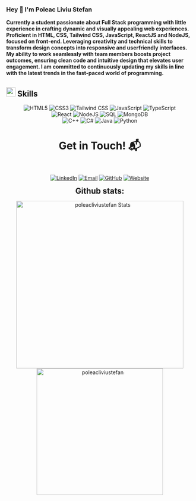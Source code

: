 ### Hey 👋 I'm Poleac Liviu Stefan


<p >
	<b >
				Currently a student passionate about Full Stack
				programming with little experience in crafting 
				dynamic and visually appealing web experiences.
				Proficient in HTML, CSS, Tailwind CSS, JavaScript,
				ReactJS and NodeJS, focused on front-end.
				Leveraging creativity and technical skills 
				to transform design concepts into responsive and 
				userfriendly interfaces. 
				My ability to work seamlessly with team members 
				boosts project outcomes, ensuring clean code and 
				intuitive design that elevates user engagement. 
				I am committed to continuously updating my skills 
				in line with the latest trends in the fast-paced world 
				of programming.
		</b>
</p>

## <img src="https://media2.giphy.com/media/QssGEmpkyEOhBCb7e1/giphy.gif?cid=ecf05e47a0n3gi1bfqntqmob8g9aid1oyj2wr3ds3mg700bl&rid=giphy.gif" width ="25"><b> Skills</b>

<p align="center">
  <img src="https://skillicons.dev/icons?i=html" alt="HTML5" />
  <img src="https://skillicons.dev/icons?i=css" alt="CSS3" />
  <img src="https://skillicons.dev/icons?i=tailwindcss" alt="Tailwind CSS" />
  <img src="https://skillicons.dev/icons?i=javascript" alt="JavaScript" />
  <img src="https://skillicons.dev/icons?i=typescript" alt="TypeScript" />
	<br/>
  <img src="https://skillicons.dev/icons?i=react" alt="React" />
  <img src="https://skillicons.dev/icons?i=nodejs" alt="NodeJS" />
  <img src="https://skillicons.dev/icons?i=mysql" alt="SQL" />
  <img src="https://skillicons.dev/icons?i=mongodb" alt="MongoDB" />
	<br/>
  <img src="https://skillicons.dev/icons?i=cpp" alt="C++" />
  <img src="https://skillicons.dev/icons?i=cs" alt="C#" /> <!-- Note the correction for C# -->
  <img src="https://skillicons.dev/icons?i=java" alt="Java" />
  <img src="https://skillicons.dev/icons?i=python" alt="Python" />
</p>
<h1 align="center">Get in Touch! 📬</h1>
<Br>
<p align="center">
  <a href="https://www.linkedin.com/in/poleac-liviu-stefan/" target="_blank"><img src="https://img.shields.io/badge/Poleac Liviu Stefan-0077B5?style=for-the-badge&logo=linkedin&logoColor=white" alt="LinkedIn"/></a>
  <a href="mailto:stefan.liviu286@gmail.com" target="_blank"><img src="https://img.shields.io/badge/stefan.liviu286@gmail.com-D14836?style=for-the-badge&logo=gmail&logoColor=white" alt="Email"/></a>
  <a href="https://www.github.com/PoleacLiviuStefan" target="_blank"><img src="https://img.shields.io/badge/PoleacLiviuStefan-100000?style=for-the-badge&logo=github&logoColor=white" alt="GitHub"/></a>
  <a href="https://poleacliviustefan.works/" target="_blank"><img src="https://img.shields.io/badge/my%20personal%20website-purple?style=for-the-badge&logo=airplayvideo" alt="Website"/></a>
</p>


<div align="center">
<h2 align="center" style="margin: 5px 10px;">Github stats:</h2> 

<p align = "center">
    <img src="https://github-readme-stats.vercel.app/api?username=poleacliviustefan&count_private=true&show_icons=true&theme=dark&line" alt="poleacliviustefan Stats" width="450"/> 
<img src="https://github-readme-stats.vercel.app/api/top-langs/?username=poleacliviustefan&theme=dark&layout=compact" alt="poleacliviustefan" width="340" /></p>
</div>
